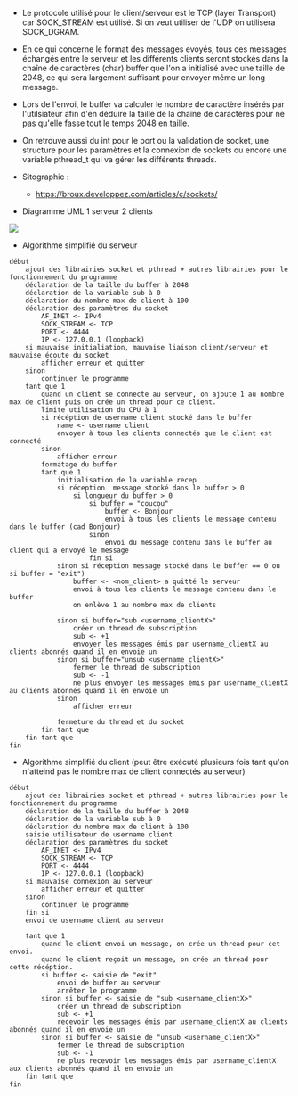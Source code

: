 - Le protocole utilisé pour le client/serveur est le TCP (layer Transport) car SOCK_STREAM est utilisé. Si on veut utiliser de l'UDP on utilisera SOCK_DGRAM.

- En ce qui concerne le format des messages evoyés, tous ces messages échangés entre le serveur et les différents clients seront stockés dans la chaîne de caractères (char) buffer que l'on a initialisé avec une taille de 2048, ce qui sera largement suffisant pour envoyer même un long message.

- Lors de l'envoi, le buffer va calculer le nombre de caractère insérés par l'utilsiateur afin d'en déduire la taille de la chaîne de caractères pour ne pas qu'elle fasse tout le temps 2048 en taille.

- On retrouve aussi du int pour le port ou la validation de socket, une structure pour les paramètres et la connexion de sockets ou encore une variable pthread_t qui va gérer les différents threads.

- Sitographie :
	- https://broux.developpez.com/articles/c/sockets/

- Diagramme UML 1 serveur 2 clients

![](https://imgur.com/sJ0b2u4.png)

- Algorithme simplifié du serveur

```
début
	ajout des librairies socket et pthread + autres librairies pour le fonctionnement du programme
	déclaration de la taille du buffer à 2048
	déclaration de la variable sub à 0
	déclaration du nombre max de client à 100
	déclaration des paramètres du socket
		AF_INET <- IPv4
		SOCK_STREAM <- TCP
		PORT <- 4444
		IP <- 127.0.0.1 (loopback)
	si mauvaise initialiation, mauvaise liaison client/serveur et mauvaise écoute du socket
		afficher erreur et quitter
	sinon
		continuer le programme
	tant que 1
		quand un client se connecte au serveur, on ajoute 1 au nombre max de client puis on crée un thread pour ce client.
		limite utilisation du CPU à 1
		si récéption de username client stocké dans le buffer
			name <- username client
			envoyer à tous les clients connectés que le client est connecté
		sinon
			afficher erreur
		formatage du buffer
		tant que 1
			initialisation de la variable recep
			si réception  message stocké dans le buffer > 0
				si longueur du buffer > 0
					si buffer = "coucou"
						buffer <- Bonjour
						envoi à tous les clients le message contenu dans le buffer (cad Bonjour)
					sinon
						envoi du message contenu dans le buffer au client qui a envoyé le message
					fin si
			sinon si réception message stocké dans le buffer == 0 ou si buffer = "exit")
				buffer <- <nom_client> a quitté le serveur
				envoi à tous les clients le message contenu dans le buffer
				on enlève 1 au nombre max de clients
				
			sinon si buffer="sub <username_clientX>"
				créer un thread de subscription
				sub <- +1
				envoyer les messages émis par username_clientX au clients abonnés quand il en envoie un
			sinon si buffer="unsub <username_clientX>"
				fermer le thread de subscription
				sub <- -1
				ne plus envoyer les messages émis par username_clientX au clients abonnés quand il en envoie un
			sinon 
				afficher erreur
			
			fermeture du thread et du socket
		fin tant que
	fin tant que
fin
```
- Algorithme simplifié du client (peut être exécuté plusieurs fois tant qu'on n'atteind pas le nombre max de client connectés au serveur)

```
début
	ajout des librairies socket et pthread + autres librairies pour le fonctionnement du programme
	déclaration de la taille du buffer à 2048
	déclaration de la variable sub à 0
	déclaration du nombre max de client à 100
	saisie utilisateur de username client
	déclaration des paramètres du socket
		AF_INET <- IPv4
		SOCK_STREAM <- TCP
		PORT <- 4444
		IP <- 127.0.0.1 (loopback)
	si mauvaise connexion au serveur
		afficher erreur et quitter
	sinon
		continuer le programme
	fin si
	envoi de username client au serveur
	
	tant que 1
		quand le client envoi un message, on crée un thread pour cet envoi.
		quand le client reçoit un message, on crée un thread pour cette récéption.
		si buffer <- saisie de "exit"
			envoi de buffer au serveur
			arrêter le programme
		sinon si buffer <- saisie de "sub <username_clientX>"
			créer un thread de subscription
			sub <- +1
			recevoir les messages émis par username_clientX au clients abonnés quand il en envoie un
		sinon si buffer <- saisie de "unsub <username_clientX>"
			fermer le thread de subscription
			sub <- -1
			ne plus recevoir les messages émis par username_clientX aux clients abonnés quand il en envoie un
	fin tant que
fin
```

